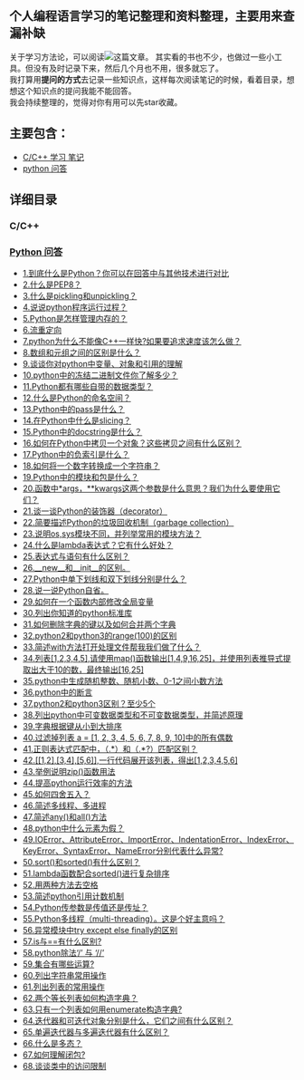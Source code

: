 ﻿## 个人编程语言学习的笔记整理和资料整理，主要用来查漏补缺
关于学习方法论，可以阅读![这篇文章](https://github.com/jinbooooom/plan-to-execute)。
其实看的书也不少，也做过一些小工具。但没有及时记录下来，然后几个月也不用，很多就忘了。  
我打算用**提问的方式**去记录一些知识点，这样每次阅读笔记的时候，看着目录，想想这个知识点的提问我能不能回答。  
我会持续整理的，觉得对你有用可以先star收藏。

## 主要包含：
- [C/C++ 学习 笔记](C&C++)
- [python 问答](QA/python/MyOffer.md)

## 详细目录
### C/C++


### [Python 问答](QA/python/MyOffer.md)

- [1.到底什么是Python？你可以在回答中与其他技术进行对比](https://github.com/jinbooooom/Programming-Checking-for-Missing/blob/master/QA/python/MyOffer.md#1%E5%88%B0%E5%BA%95%E4%BB%80%E4%B9%88%E6%98%AFpython%E4%BD%A0%E5%8F%AF%E4%BB%A5%E5%9C%A8%E5%9B%9E%E7%AD%94%E4%B8%AD%E4%B8%8E%E5%85%B6%E4%BB%96%E6%8A%80%E6%9C%AF%E8%BF%9B%E8%A1%8C%E5%AF%B9%E6%AF%94)
- [2.什么是PEP8？](https://github.com/jinbooooom/Programming-Checking-for-Missing/blob/master/QA/python/MyOffer.md#2%E4%BB%80%E4%B9%88%E6%98%AFpep8)
- [3.什么是pickling和unpickling？](https://github.com/jinbooooom/Programming-Checking-for-Missing/blob/master/QA/python/MyOffer.md#3%E4%BB%80%E4%B9%88%E6%98%AFpickling%E5%92%8Cunpickling)
- [4.说说python程序运行过程？](https://github.com/jinbooooom/Programming-Checking-for-Missing/blob/master/QA/python/MyOffer.md#4%E8%AF%B4%E8%AF%B4python%E7%A8%8B%E5%BA%8F%E8%BF%90%E8%A1%8C%E8%BF%87%E7%A8%8B)
- [5.Python是怎样管理内存的？](https://github.com/jinbooooom/Programming-Checking-for-Missing/blob/master/QA/python/MyOffer.md#5python%E6%98%AF%E6%80%8E%E6%A0%B7%E7%AE%A1%E7%90%86%E5%86%85%E5%AD%98%E7%9A%84)
- [6.流重定向](https://github.com/jinbooooom/Programming-Checking-for-Missing/blob/master/QA/python/MyOffer.md#6%E6%B5%81%E9%87%8D%E5%AE%9A%E5%90%91)
- [7.python为什么不能像C++一样快?如果要追求速度该怎么做？](https://github.com/jinbooooom/Programming-Checking-for-Missing/blob/master/QA/python/MyOffer.md#7python%E4%B8%BA%E4%BB%80%E4%B9%88%E4%B8%8D%E8%83%BD%E5%83%8Fc%E4%B8%80%E6%A0%B7%E5%BF%AB%E5%A6%82%E6%9E%9C%E8%A6%81%E8%BF%BD%E6%B1%82%E9%80%9F%E5%BA%A6%E8%AF%A5%E6%80%8E%E4%B9%88%E5%81%9A)
- [8.数组和元组之间的区别是什么？](https://github.com/jinbooooom/Programming-Checking-for-Missing/blob/master/QA/python/MyOffer.md#8%E6%95%B0%E7%BB%84%E5%92%8C%E5%85%83%E7%BB%84%E4%B9%8B%E9%97%B4%E7%9A%84%E5%8C%BA%E5%88%AB%E6%98%AF%E4%BB%80%E4%B9%88)
- [9.谈谈你对python中变量、对象和引用的理解](https://github.com/jinbooooom/Programming-Checking-for-Missing/blob/master/QA/python/MyOffer.md#9%E8%B0%88%E8%B0%88%E4%BD%A0%E5%AF%B9python%E4%B8%AD%E5%8F%98%E9%87%8F%E5%AF%B9%E8%B1%A1%E5%92%8C%E5%BC%95%E7%94%A8%E7%9A%84%E7%90%86%E8%A7%A3)
- [10.python中的冻结二进制文件你了解多少？](https://github.com/jinbooooom/Programming-Checking-for-Missing/blob/master/QA/python/MyOffer.md#10python%E4%B8%AD%E7%9A%84%E5%86%BB%E7%BB%93%E4%BA%8C%E8%BF%9B%E5%88%B6%E6%96%87%E4%BB%B6%E4%BD%A0%E4%BA%86%E8%A7%A3%E5%A4%9A%E5%B0%91)
- [11.Python都有哪些自带的数据类型？](https://github.com/jinbooooom/Programming-Checking-for-Missing/blob/master/QA/python/MyOffer.md#11python%E9%83%BD%E6%9C%89%E5%93%AA%E4%BA%9B%E8%87%AA%E5%B8%A6%E7%9A%84%E6%95%B0%E6%8D%AE%E7%B1%BB%E5%9E%8B)
- [12.什么是Python的命名空间？](https://github.com/jinbooooom/Programming-Checking-for-Missing/blob/master/QA/python/MyOffer.md#12%E4%BB%80%E4%B9%88%E6%98%AFpython%E7%9A%84%E5%91%BD%E5%90%8D%E7%A9%BA%E9%97%B4)
- [13.Python中的pass是什么？](https://github.com/jinbooooom/Programming-Checking-for-Missing/blob/master/QA/python/MyOffer.md#13python%E4%B8%AD%E7%9A%84pass%E6%98%AF%E4%BB%80%E4%B9%88)
- [14.在Python中什么是slicing？](https://github.com/jinbooooom/Programming-Checking-for-Missing/blob/master/QA/python/MyOffer.md#14%E5%9C%A8python%E4%B8%AD%E4%BB%80%E4%B9%88%E6%98%AFslicing)
- [15.Python中的docstring是什么？](https://github.com/jinbooooom/Programming-Checking-for-Missing/blob/master/QA/python/MyOffer.md#15python%E4%B8%AD%E7%9A%84docstring%E6%98%AF%E4%BB%80%E4%B9%88)
- [16.如何在Python中拷贝一个对象？这些拷贝之间有什么区别？](https://github.com/jinbooooom/Programming-Checking-for-Missing/blob/master/QA/python/MyOffer.md#16%E5%A6%82%E4%BD%95%E5%9C%A8python%E4%B8%AD%E6%8B%B7%E8%B4%9D%E4%B8%80%E4%B8%AA%E5%AF%B9%E8%B1%A1%E8%BF%99%E4%BA%9B%E6%8B%B7%E8%B4%9D%E4%B9%8B%E9%97%B4%E6%9C%89%E4%BB%80%E4%B9%88%E5%8C%BA%E5%88%AB)
- [17.Python中的负索引是什么？](https://github.com/jinbooooom/Programming-Checking-for-Missing/blob/master/QA/python/MyOffer.md#17python%E4%B8%AD%E7%9A%84%E8%B4%9F%E7%B4%A2%E5%BC%95%E6%98%AF%E4%BB%80%E4%B9%88)
- [18.如何将一个数字转换成一个字符串？](https://github.com/jinbooooom/Programming-Checking-for-Missing/blob/master/QA/python/MyOffer.md#18%E5%A6%82%E4%BD%95%E5%B0%86%E4%B8%80%E4%B8%AA%E6%95%B0%E5%AD%97%E8%BD%AC%E6%8D%A2%E6%88%90%E4%B8%80%E4%B8%AA%E5%AD%97%E7%AC%A6%E4%B8%B2)
- [19.Python中的模块和包是什么？](https://github.com/jinbooooom/Programming-Checking-for-Missing/blob/master/QA/python/MyOffer.md#19python%E4%B8%AD%E7%9A%84%E6%A8%A1%E5%9D%97%E5%92%8C%E5%8C%85%E6%98%AF%E4%BB%80%E4%B9%88)
- [20.函数中\*args，\**kwargs这两个参数是什么意思？我们为什么要使用它们？](https://github.com/jinbooooom/Programming-Checking-for-Missing/blob/master/QA/python/MyOffer.md#20%E5%87%BD%E6%95%B0%E4%B8%ADargskwargs%E8%BF%99%E4%B8%A4%E4%B8%AA%E5%8F%82%E6%95%B0%E6%98%AF%E4%BB%80%E4%B9%88%E6%84%8F%E6%80%9D%E6%88%91%E4%BB%AC%E4%B8%BA%E4%BB%80%E4%B9%88%E8%A6%81%E4%BD%BF%E7%94%A8%E5%AE%83%E4%BB%AC)
- [21.谈一谈Python的装饰器（decorator）](https://github.com/jinbooooom/Programming-Checking-for-Missing/blob/master/QA/python/MyOffer.md#21%E8%B0%88%E4%B8%80%E8%B0%88python%E7%9A%84%E8%A3%85%E9%A5%B0%E5%99%A8decorator)
- [22.简要描述Python的垃圾回收机制（garbage collection）](https://github.com/jinbooooom/Programming-Checking-for-Missing/blob/master/QA/python/MyOffer.md#22%E7%AE%80%E8%A6%81%E6%8F%8F%E8%BF%B0python%E7%9A%84%E5%9E%83%E5%9C%BE%E5%9B%9E%E6%94%B6%E6%9C%BA%E5%88%B6garbage-collection)
- [23.说明os,sys模块不同，并列举常用的模块方法？](https://github.com/jinbooooom/Programming-Checking-for-Missing/blob/master/QA/python/MyOffer.md#23%E8%AF%B4%E6%98%8Eossys%E6%A8%A1%E5%9D%97%E4%B8%8D%E5%90%8C%E5%B9%B6%E5%88%97%E4%B8%BE%E5%B8%B8%E7%94%A8%E7%9A%84%E6%A8%A1%E5%9D%97%E6%96%B9%E6%B3%95)
- [24.什么是lambda表达式？它有什么好处？](https://github.com/jinbooooom/Programming-Checking-for-Missing/blob/master/QA/python/MyOffer.md#24%E4%BB%80%E4%B9%88%E6%98%AFlambda%E8%A1%A8%E8%BE%BE%E5%BC%8F%E5%AE%83%E6%9C%89%E4%BB%80%E4%B9%88%E5%A5%BD%E5%A4%84)
- [25.表达式与语句有什么区别？](https://github.com/jinbooooom/Programming-Checking-for-Missing/blob/master/QA/python/MyOffer.md#25%E8%A1%A8%E8%BE%BE%E5%BC%8F%E4%B8%8E%E8%AF%AD%E5%8F%A5%E6%9C%89%E4%BB%80%E4%B9%88%E5%8C%BA%E5%88%AB)
- [26.\__new\__和\__init\__的区别。](https://github.com/jinbooooom/Programming-Checking-for-Missing/blob/master/QA/python/MyOffer.md#26__new__%E5%92%8C__init__%E7%9A%84%E5%8C%BA%E5%88%AB)
- [27.Python中单下划线和双下划线分别是什么？](https://github.com/jinbooooom/Programming-Checking-for-Missing/blob/master/QA/python/MyOffer.md#27python%E4%B8%AD%E5%8D%95%E4%B8%8B%E5%88%92%E7%BA%BF%E5%92%8C%E5%8F%8C%E4%B8%8B%E5%88%92%E7%BA%BF%E5%88%86%E5%88%AB%E6%98%AF%E4%BB%80%E4%B9%88)
- [28.说一说Python自省。](https://github.com/jinbooooom/Programming-Checking-for-Missing/blob/master/QA/python/MyOffer.md#28%E8%AF%B4%E4%B8%80%E8%AF%B4python%E8%87%AA%E7%9C%81)
- [29.如何在一个函数内部修改全局变量](https://github.com/jinbooooom/Programming-Checking-for-Missing/blob/master/QA/python/MyOffer.md#29%E5%A6%82%E4%BD%95%E5%9C%A8%E4%B8%80%E4%B8%AA%E5%87%BD%E6%95%B0%E5%86%85%E9%83%A8%E4%BF%AE%E6%94%B9%E5%85%A8%E5%B1%80%E5%8F%98%E9%87%8F)
- [30.列出你知道的python标准库](https://github.com/jinbooooom/Programming-Checking-for-Missing/blob/master/QA/python/MyOffer.md#30%E5%88%97%E5%87%BA%E4%BD%A0%E7%9F%A5%E9%81%93%E7%9A%84python%E6%A0%87%E5%87%86%E5%BA%93)
- [31.如何删除字典的键以及如何合并两个字典](https://github.com/jinbooooom/Programming-Checking-for-Missing/blob/master/QA/python/MyOffer.md#31%E5%A6%82%E4%BD%95%E5%88%A0%E9%99%A4%E5%AD%97%E5%85%B8%E7%9A%84%E9%94%AE%E4%BB%A5%E5%8F%8A%E5%A6%82%E4%BD%95%E5%90%88%E5%B9%B6%E4%B8%A4%E4%B8%AA%E5%AD%97%E5%85%B8)
- [32.python2和python3的range(100)的区别](https://github.com/jinbooooom/Programming-Checking-for-Missing/blob/master/QA/python/MyOffer.md#32python2%E5%92%8Cpython3%E7%9A%84range100%E7%9A%84%E5%8C%BA%E5%88%AB)
- [33.简述with方法打开处理文件帮我我们做了什么？](https://github.com/jinbooooom/Programming-Checking-for-Missing/blob/master/QA/python/MyOffer.md#33%E7%AE%80%E8%BF%B0with%E6%96%B9%E6%B3%95%E6%89%93%E5%BC%80%E5%A4%84%E7%90%86%E6%96%87%E4%BB%B6%E5%B8%AE%E6%88%91%E6%88%91%E4%BB%AC%E5%81%9A%E4%BA%86%E4%BB%80%E4%B9%88)
- [34.列表[1,2,3,4,5],请使用map()函数输出[1,4,9,16,25]，并使用列表推导式提取出大于10的数，最终输出[16,25]](https://github.com/jinbooooom/Programming-Checking-for-Missing/blob/master/QA/python/MyOffer.md#34%E5%88%97%E8%A1%A812345%E8%AF%B7%E4%BD%BF%E7%94%A8map%E5%87%BD%E6%95%B0%E8%BE%93%E5%87%BA1491625%E5%B9%B6%E4%BD%BF%E7%94%A8%E5%88%97%E8%A1%A8%E6%8E%A8%E5%AF%BC%E5%BC%8F%E6%8F%90%E5%8F%96%E5%87%BA%E5%A4%A7%E4%BA%8E10%E7%9A%84%E6%95%B0%E6%9C%80%E7%BB%88%E8%BE%93%E5%87%BA1625)
- [35.python中生成随机整数、随机小数、0-1之间小数方法](https://github.com/jinbooooom/Programming-Checking-for-Missing/blob/master/QA/python/MyOffer.md#35python%E4%B8%AD%E7%94%9F%E6%88%90%E9%9A%8F%E6%9C%BA%E6%95%B4%E6%95%B0%E9%9A%8F%E6%9C%BA%E5%B0%8F%E6%95%B00-1%E4%B9%8B%E9%97%B4%E5%B0%8F%E6%95%B0%E6%96%B9%E6%B3%95)
- [36.python中的断言](https://github.com/jinbooooom/Programming-Checking-for-Missing/blob/master/QA/python/MyOffer.md#36python%E4%B8%AD%E7%9A%84%E6%96%AD%E8%A8%80)
- [37.python2和python3区别？至少5个](https://github.com/jinbooooom/Programming-Checking-for-Missing/blob/master/QA/python/MyOffer.md#37python2%E5%92%8Cpython3%E5%8C%BA%E5%88%AB%E8%87%B3%E5%B0%915%E4%B8%AA)
- [38.列出python中可变数据类型和不可变数据类型，并简述原理](https://github.com/jinbooooom/Programming-Checking-for-Missing/blob/master/QA/python/MyOffer.md#38%E5%88%97%E5%87%BApython%E4%B8%AD%E5%8F%AF%E5%8F%98%E6%95%B0%E6%8D%AE%E7%B1%BB%E5%9E%8B%E5%92%8C%E4%B8%8D%E5%8F%AF%E5%8F%98%E6%95%B0%E6%8D%AE%E7%B1%BB%E5%9E%8B%E5%B9%B6%E7%AE%80%E8%BF%B0%E5%8E%9F%E7%90%86)
- [39.字典根据键从小到大排序](https://github.com/jinbooooom/Programming-Checking-for-Missing/blob/master/QA/python/MyOffer.md#39%E5%AD%97%E5%85%B8%E6%A0%B9%E6%8D%AE%E9%94%AE%E4%BB%8E%E5%B0%8F%E5%88%B0%E5%A4%A7%E6%8E%92%E5%BA%8F)
- [40.过滤掉列表 a = [1, 2, 3, 4, 5, 6, 7, 8, 9, 10]中的所有偶数](https://github.com/jinbooooom/Programming-Checking-for-Missing/blob/master/QA/python/MyOffer.md#40%E8%BF%87%E6%BB%A4%E6%8E%89%E5%88%97%E8%A1%A8-a--1-2-3-4-5-6-7-8-9-10%E4%B8%AD%E7%9A%84%E6%89%80%E6%9C%89%E5%81%B6%E6%95%B0)
- [41.正则表达式匹配中，（.\*）和（.\*?）匹配区别？](https://github.com/jinbooooom/Programming-Checking-for-Missing/blob/master/QA/python/MyOffer.md#41%E6%AD%A3%E5%88%99%E8%A1%A8%E8%BE%BE%E5%BC%8F%E5%8C%B9%E9%85%8D%E4%B8%AD%E5%92%8C%E5%8C%B9%E9%85%8D%E5%8C%BA%E5%88%AB)
- [42.[[1,2],[3,4],[5,6]],一行代码展开该列表，得出[1,2,3,4,5,6]](https://github.com/jinbooooom/Programming-Checking-for-Missing/blob/master/QA/python/MyOffer.md#42123456%E4%B8%80%E8%A1%8C%E4%BB%A3%E7%A0%81%E5%B1%95%E5%BC%80%E8%AF%A5%E5%88%97%E8%A1%A8%E5%BE%97%E5%87%BA123456)
- [43.举例说明zip()函数用法](https://github.com/jinbooooom/Programming-Checking-for-Missing/blob/master/QA/python/MyOffer.md#43%E4%B8%BE%E4%BE%8B%E8%AF%B4%E6%98%8Ezip%E5%87%BD%E6%95%B0%E7%94%A8%E6%B3%95)
- [44.提高python运行效率的方法](https://github.com/jinbooooom/Programming-Checking-for-Missing/blob/master/QA/python/MyOffer.md#44%E6%8F%90%E9%AB%98python%E8%BF%90%E8%A1%8C%E6%95%88%E7%8E%87%E7%9A%84%E6%96%B9%E6%B3%95)
- [45.如何四舍五入？](https://github.com/jinbooooom/Programming-Checking-for-Missing/blob/master/QA/python/MyOffer.md#45%E5%A6%82%E4%BD%95%E5%9B%9B%E8%88%8D%E4%BA%94%E5%85%A5)
- [46.简述多线程、多进程](https://github.com/jinbooooom/Programming-Checking-for-Missing/blob/master/QA/python/MyOffer.md#46%E7%AE%80%E8%BF%B0%E5%A4%9A%E7%BA%BF%E7%A8%8B%E5%A4%9A%E8%BF%9B%E7%A8%8B)
- [47.简述any()和all()方法](https://github.com/jinbooooom/Programming-Checking-for-Missing/blob/master/QA/python/MyOffer.md#47%E7%AE%80%E8%BF%B0any%E5%92%8Call%E6%96%B9%E6%B3%95)
- [48.python中什么元素为假？](https://github.com/jinbooooom/Programming-Checking-for-Missing/blob/master/QA/python/MyOffer.md#48python%E4%B8%AD%E4%BB%80%E4%B9%88%E5%85%83%E7%B4%A0%E4%B8%BA%E5%81%87)
- [49.IOError、AttributeError、ImportError、IndentationError、IndexError、KeyError、SyntaxError、NameError分别代表什么异常?](https://github.com/jinbooooom/Programming-Checking-for-Missing/blob/master/QA/python/MyOffer.md#49ioerrorattributeerrorimporterrorindentationerrorindexerrorkeyerrorsyntaxerrornameerror%E5%88%86%E5%88%AB%E4%BB%A3%E8%A1%A8%E4%BB%80%E4%B9%88%E5%BC%82%E5%B8%B8)
- [50.sort()和sorted()有什么区别？](https://github.com/jinbooooom/Programming-Checking-for-Missing/blob/master/QA/python/MyOffer.md#50sort%E5%92%8Csorted%E6%9C%89%E4%BB%80%E4%B9%88%E5%8C%BA%E5%88%AB)
- [51.lambda函数配合sorted()进行复杂排序](https://github.com/jinbooooom/Programming-Checking-for-Missing/blob/master/QA/python/MyOffer.md#51lambda%E5%87%BD%E6%95%B0%E9%85%8D%E5%90%88sorted%E8%BF%9B%E8%A1%8C%E5%A4%8D%E6%9D%82%E6%8E%92%E5%BA%8F)
- [52.用两种方法去空格](https://github.com/jinbooooom/Programming-Checking-for-Missing/blob/master/QA/python/MyOffer.md#52%E7%94%A8%E4%B8%A4%E7%A7%8D%E6%96%B9%E6%B3%95%E5%8E%BB%E7%A9%BA%E6%A0%BC)
- [53.简述python引用计数机制](https://github.com/jinbooooom/Programming-Checking-for-Missing/blob/master/QA/python/MyOffer.md#53%E7%AE%80%E8%BF%B0python%E5%BC%95%E7%94%A8%E8%AE%A1%E6%95%B0%E6%9C%BA%E5%88%B6)
- [54.Python传参数是传值还是传址？](https://github.com/jinbooooom/Programming-Checking-for-Missing/blob/master/QA/python/MyOffer.md#54python%E4%BC%A0%E5%8F%82%E6%95%B0%E6%98%AF%E4%BC%A0%E5%80%BC%E8%BF%98%E6%98%AF%E4%BC%A0%E5%9D%80)
- [55.Python多线程（multi-threading）。这是个好主意吗？](https://github.com/jinbooooom/Programming-Checking-for-Missing/blob/master/QA/python/MyOffer.md#55python%E5%A4%9A%E7%BA%BF%E7%A8%8Bmulti-threading%E8%BF%99%E6%98%AF%E4%B8%AA%E5%A5%BD%E4%B8%BB%E6%84%8F%E5%90%97)
- [56.异常模块中try except else finally的区别](https://github.com/jinbooooom/Programming-Checking-for-Missing/blob/master/QA/python/MyOffer.md#56%E5%BC%82%E5%B8%B8%E6%A8%A1%E5%9D%97%E4%B8%ADtry-except-else-finally%E7%9A%84%E5%8C%BA%E5%88%AB)
- [57.is与==有什么区别?](https://github.com/jinbooooom/Programming-Checking-for-Missing/blob/master/QA/python/MyOffer.md#57is%E4%B8%8E%E6%9C%89%E4%BB%80%E4%B9%88%E5%8C%BA%E5%88%AB)
- [58.python除法‘/’ 与 ‘//’](https://github.com/jinbooooom/Programming-Checking-for-Missing/blob/master/QA/python/MyOffer.md#58python%E9%99%A4%E6%B3%95-%E4%B8%8E-)
- [59.集合有哪些运算?](https://github.com/jinbooooom/Programming-Checking-for-Missing/blob/master/QA/python/MyOffer.md#59%E9%9B%86%E5%90%88%E6%9C%89%E5%93%AA%E4%BA%9B%E8%BF%90%E7%AE%97)
- [60.列出字符串常用操作](https://github.com/jinbooooom/Programming-Checking-for-Missing/blob/master/QA/python/MyOffer.md#60%E5%88%97%E5%87%BA%E5%AD%97%E7%AC%A6%E4%B8%B2%E5%B8%B8%E7%94%A8%E6%93%8D%E4%BD%9C)
- [61.列出列表的常用操作](https://github.com/jinbooooom/Programming-Checking-for-Missing/blob/master/QA/python/MyOffer.md#61%E5%88%97%E5%87%BA%E5%88%97%E8%A1%A8%E7%9A%84%E5%B8%B8%E7%94%A8%E6%93%8D%E4%BD%9C)
- [62.两个等长列表如何构造字典？](https://github.com/jinbooooom/Programming-Checking-for-Missing/blob/master/QA/python/MyOffer.md#61%E5%88%97%E5%87%BA%E5%88%97%E8%A1%A8%E7%9A%84%E5%B8%B8%E7%94%A8%E6%93%8D%E4%BD%9C)
- [63.只有一个列表如何用enumerate构造字典?](https://github.com/jinbooooom/Programming-Checking-for-Missing/blob/master/QA/python/MyOffer.md#63%E5%8F%AA%E6%9C%89%E4%B8%80%E4%B8%AA%E5%88%97%E8%A1%A8%E5%A6%82%E4%BD%95%E7%94%A8enumerate%E6%9E%84%E9%80%A0%E5%AD%97%E5%85%B8)
- [64.迭代器和可迭代对象分别是什么，它们之间有什么区别？](https://github.com/jinbooooom/Programming-Checking-for-Missing/blob/master/QA/python/MyOffer.md#64%E8%BF%AD%E4%BB%A3%E5%99%A8%E5%92%8C%E5%8F%AF%E8%BF%AD%E4%BB%A3%E5%AF%B9%E8%B1%A1%E5%88%86%E5%88%AB%E6%98%AF%E4%BB%80%E4%B9%88%E5%AE%83%E4%BB%AC%E4%B9%8B%E9%97%B4%E6%9C%89%E4%BB%80%E4%B9%88%E5%8C%BA%E5%88%AB)
- [65.单遍迭代器与多遍迭代器有什么区别？](https://github.com/jinbooooom/Programming-Checking-for-Missing/blob/master/QA/python/MyOffer.md#65%E5%8D%95%E9%81%8D%E8%BF%AD%E4%BB%A3%E5%99%A8%E4%B8%8E%E5%A4%9A%E9%81%8D%E8%BF%AD%E4%BB%A3%E5%99%A8%E6%9C%89%E4%BB%80%E4%B9%88%E5%8C%BA%E5%88%AB)
- [66.什么是多态？](https://github.com/jinbooooom/Programming-Checking-for-Missing/blob/master/QA/python/MyOffer.md#66%E4%BB%80%E4%B9%88%E6%98%AF%E5%A4%9A%E6%80%81)
- [67.如何理解闭包?](https://github.com/jinbooooom/Programming-Checking-for-Missing/blob/master/QA/python/MyOffer.md#67%E5%A6%82%E4%BD%95%E7%90%86%E8%A7%A3%E9%97%AD%E5%8C%85)
- [68.谈谈类中的访问限制](https://github.com/jinbooooom/Programming-Checking-for-Missing/blob/master/QA/python/MyOffer.md#68%E8%B0%88%E8%B0%88%E7%B1%BB%E4%B8%AD%E7%9A%84%E8%AE%BF%E9%97%AE%E9%99%90%E5%88%B6)











